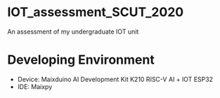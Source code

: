 # IOT_assessment_SCUT_2020
An assessment of my undergraduate IOT unit


# Developing Environment
- Device: Maixduino AI Development Kit K210 RISC-V AI + lOT ESP32
- IDE: Maixpy
